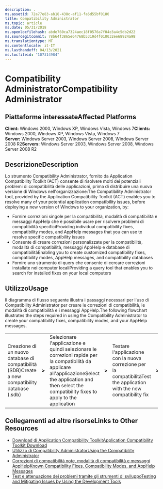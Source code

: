 ```yaml
---
description: .
ms.assetid: 72a77e83-ab18-438c-af11-fa6d55bf0180
title: Compatibility Administrator
ms.topic: article
ms.date: 05/31/2018
ms.openlocfilehash: abde760ca7324aec18f0576a7f04e3a4c5db2d22
ms.sourcegitcommit: 78b64f3865e64768b5319d4f010032ee68924a98
ms.translationtype: MT
ms.contentlocale: it-IT
ms.lasthandoff: 04/13/2021
ms.locfileid: "107314984"
---
```

# <a name="compatibility-administrator"></a><span data-ttu-id="78185-103">Compatibility Administrator</span><span class="sxs-lookup"><span data-stu-id="78185-103">Compatibility Administrator</span></span>

## <a name="affected-platforms"></a><span data-ttu-id="78185-104">Piattaforme interessate</span><span class="sxs-lookup"><span data-stu-id="78185-104">Affected Platforms</span></span>

 <span data-ttu-id="78185-105">**Client:** Windows 2000, Windows XP, Windows Vista, Windows 7</span><span class="sxs-lookup"><span data-stu-id="78185-105">**Clients:** Windows 2000, Windows XP, Windows Vista, Windows 7</span></span>  
<span data-ttu-id="78185-106">**Server:** Windows Server 2003, Windows Server 2008, Windows Server 2008 R2</span><span class="sxs-lookup"><span data-stu-id="78185-106">**Servers:** Windows Server 2003, Windows Server 2008, Windows Server 2008 R2</span></span>  


## <a name="description"></a><span data-ttu-id="78185-107">Descrizione</span><span class="sxs-lookup"><span data-stu-id="78185-107">Description</span></span>

<span data-ttu-id="78185-108">Lo strumento Compatibility Administrator, fornito da Application Compatibility Toolkit (ACT) consente di risolvere molti dei potenziali problemi di compatibilità delle applicazioni, prima di distribuire una nuova versione di Windows nell'organizzazione:</span><span class="sxs-lookup"><span data-stu-id="78185-108">The Compatibility Administrator tool, provided by the Application Compatibility Toolkit (ACT) enables you to resolve many of your potential application compatibility issues, before deploying a new version of Windows to your organization, by:</span></span>

-   <span data-ttu-id="78185-109">Fornire correzioni singole per la compatibilità, modalità di compatibilità e messaggi AppHelp che è possibile usare per risolvere problemi di compatibilità specifici</span><span class="sxs-lookup"><span data-stu-id="78185-109">Providing individual compatibility fixes, compatibility modes, and AppHelp messages that you can use to resolve specific compatibility issues</span></span>
-   <span data-ttu-id="78185-110">Consente di creare correzioni personalizzate per la compatibilità, modalità di compatibilità, messaggi AppHelp e database di compatibilità</span><span class="sxs-lookup"><span data-stu-id="78185-110">Enabling you to create customized compatibility fixes, compatibility modes, AppHelp messages, and compatibility databases</span></span>
-   <span data-ttu-id="78185-111">Fornire uno strumento di query che consente di cercare correzioni installate nei computer locali</span><span class="sxs-lookup"><span data-stu-id="78185-111">Providing a query tool that enables you to search for installed fixes on your local computers</span></span>

## <a name="usage"></a><span data-ttu-id="78185-112">Utilizzo</span><span class="sxs-lookup"><span data-stu-id="78185-112">Usage</span></span>

<span data-ttu-id="78185-113">Il diagramma di flusso seguente illustra i passaggi necessari per l'uso di Compatibility Administrator per creare le correzioni di compatibilità, le modalità di compatibilità e i messaggi AppHelp.</span><span class="sxs-lookup"><span data-stu-id="78185-113">The following flowchart illustrates the steps required in using the Compatibility Administrator to create your compatibility fixes, compatibility modes, and your AppHelp messages.</span></span>



|                                            |          |                                                                                            |          |                                                     |          |                                                                             |
|--------------------------------------------|----------|--------------------------------------------------------------------------------------------|----------|-----------------------------------------------------|----------|-----------------------------------------------------------------------------|
| <span data-ttu-id="78185-114">Creazione di un nuovo database di compatibilità (SDB)</span><span class="sxs-lookup"><span data-stu-id="78185-114">Create a new compatibility database (.sdb)</span></span> | **>** | <span data-ttu-id="78185-115">Selezionare l'applicazione e quindi selezionare le correzioni rapide per la compatibilità da applicare all'applicazione</span><span class="sxs-lookup"><span data-stu-id="78185-115">Select the application and then select the compatibility fixes to apply to the application</span></span> | **>** | <span data-ttu-id="78185-116">Testare l'applicazione con la nuova correzione per la compatibilità</span><span class="sxs-lookup"><span data-stu-id="78185-116">Test the application with the new compatibility fix</span></span> | **>** | <span data-ttu-id="78185-117">Salvare il database di compatibilità e quindi distribuire la correzione nell'azienda</span><span class="sxs-lookup"><span data-stu-id="78185-117">Save the compatibility database and then deploy the fix to your corporation</span></span> |



 

## <a name="links-to-other-resources"></a><span data-ttu-id="78185-118">Collegamenti ad altre risorse</span><span class="sxs-lookup"><span data-stu-id="78185-118">Links to Other Resources</span></span>

-   [<span data-ttu-id="78185-119">Download di Application Compatibility Toolkit</span><span class="sxs-lookup"><span data-stu-id="78185-119">Application Compatibility Toolkit Download</span></span>](/windows-hardware/get-started/adk-install)
-   <span data-ttu-id="78185-120">[Utilizzo di Compatibility Administrator](/previous-versions/windows/it-pro/windows-7/cc749034(v=ws.10))</span><span class="sxs-lookup"><span data-stu-id="78185-120">[Using the Compatibility Administrator](/previous-versions/windows/it-pro/windows-7/cc749034(v=ws.10))</span></span>
-   <span data-ttu-id="78185-121">[Correzioni di compatibilità note, modalità di compatibilità e messaggi AppHelp](/previous-versions/windows/it-pro/windows-7/cc765984(v=ws.10))</span><span class="sxs-lookup"><span data-stu-id="78185-121">[Known Compatibility Fixes, Compatibility Modes, and AppHelp Messages](/previous-versions/windows/it-pro/windows-7/cc765984(v=ws.10))</span></span>
-   <span data-ttu-id="78185-122">[Test e attenuazione dei problemi tramite gli strumenti di sviluppo](/previous-versions/orphan-topics/ws.10/cc766461(v=ws.10))</span><span class="sxs-lookup"><span data-stu-id="78185-122">[Testing and Mitigating Issues by Using the Development Tools](/previous-versions/orphan-topics/ws.10/cc766461(v=ws.10))</span></span>

 

 
